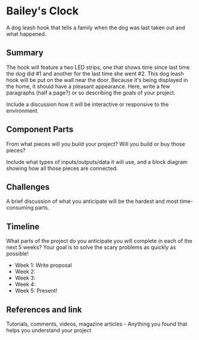# Bailey's Clock

A dog leash hook that tells a family when the dog was last taken out and what happened. 

## Summary

The hook will feature a two LED strips, one that shows time since last time the dog did #1 and another for the last time she went #2. 
This dog leash hook will be put on the wall near the door. Because it's being displayed in the home, it should have a pleasant appearance. 
Here, write a few paragraphs (half a page?) or so describing the goals of your project. 

Include a discussion how it will be interactive or responsive to the environment.

## Component Parts

From what pieces will you build your project? Will you build or buy those pieces?

Include what types of inputs/outputs/data it will use, and a block diagram showing how all those pieces are connected.

## Challenges

A brief discussion of what you anticipate will be the hardest and most time-consuming parts.

## Timeline

What parts of the project do you anticipate you will complete in each of the next 5 weeks? Your goal is to solve the scary problems as quickly as possible! 

- Week 1: Write proposal
- Week 2: 
- Week 3:
- Week 4:
- Week 5: Present!

## References and link

Tutorials, comments, videos, magazine articles - Anything you found that helps you understand your project 

